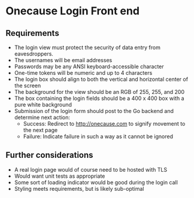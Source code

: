 # Onecause Login Front end

## Requirements

- The login view must protect the security of data entry from eavesdroppers.
- The usernames will be email addresses
- Passwords may be any ANSI keyboard-accessible character
- One-time tokens will be numeric and up to 4 characters
- The login box should align to both the vertical and horizontal center of the screen
- The background for the view should be an RGB of 255, 255, and 200
- The box containing the login fields should be a 400 x 400 box with a pure white
background
- Submission of the login form should post to the Go backend and determine next
action:
  - Success: Redirect to http://onecause.com to signify movement to the next
page
  - Failure: Indicate failure in such a way as it cannot be ignored

## Further considerations

- A real login page would of course need to be hosted with TLS
- Would want unit tests as appropriate
- Some sort of loading indicator would be good during the login call
- Styling meets requirements, but is likely sub-optimal
